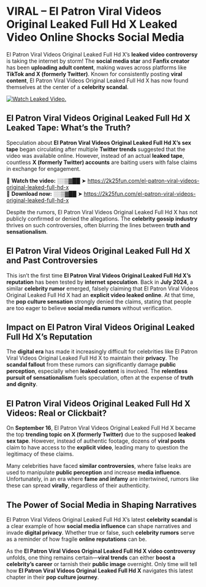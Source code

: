 # VIRAL – El Patron Viral Videos Original Leaked Full Hd X Leaked Video Online Shocks Social Media 

El Patron Viral Videos Original Leaked Full Hd X’s **leaked video controversy** is taking the internet by storm! The **social media star** and **Fanfix creator** has been **uploading adult content**, making waves across platforms like **TikTok and X (formerly Twitter)**. Known for consistently posting **viral content**, El Patron Viral Videos Original Leaked Full Hd X has now found themselves at the center of a **celebrity scandal**.  

[![Watch Leaked Video.](https://miro.medium.com/v2/resize:fit:828/format:webp/1*cilzJN44JGOrTw9NJCrNHA.gif "Watch Leaked Video")](https://2k25fun.com/el-patron-viral-videos-original-leaked-full-hd-x)

## **El Patron Viral Videos Original Leaked Full Hd X Leaked Tape: What’s the Truth?**  
Speculation about **El Patron Viral Videos Original Leaked Full Hd X’s sex tape** began circulating after multiple **Twitter trends** suggested that the video was available online. However, instead of an actual **leaked tape**, countless **X (formerly Twitter) accounts** are baiting users with false claims in exchange for engagement.  

🔹 **Watch the video:** ░░▒▓██ ➤ https://2k25fun.com/el-patron-viral-videos-original-leaked-full-hd-x  
🔹 **Download now:** ░░▒▓██ ➤ https://2k25fun.com/el-patron-viral-videos-original-leaked-full-hd-x  

Despite the rumors, El Patron Viral Videos Original Leaked Full Hd X has not publicly confirmed or denied the allegations. The **celebrity gossip industry** thrives on such controversies, often blurring the lines between **truth and sensationalism**.  

## **El Patron Viral Videos Original Leaked Full Hd X and Past Controversies**  
This isn’t the first time **El Patron Viral Videos Original Leaked Full Hd X’s reputation** has been tested by **internet speculation**. Back in **July 2024**, a similar **celebrity rumor** emerged, falsely claiming that El Patron Viral Videos Original Leaked Full Hd X had an **explicit video leaked online**. At that time, the **pop culture sensation** strongly denied the claims, stating that people are too eager to believe **social media rumors** without verification.  

## **Impact on El Patron Viral Videos Original Leaked Full Hd X’s Reputation**  
The **digital era** has made it increasingly difficult for celebrities like El Patron Viral Videos Original Leaked Full Hd X to maintain their **privacy**. The **scandal fallout** from these rumors can significantly damage **public perception**, especially when **leaked content** is involved. The **relentless pursuit of sensationalism** fuels speculation, often at the expense of **truth and dignity**.  

## **El Patron Viral Videos Original Leaked Full Hd X Videos: Real or Clickbait?**  
On **September 16**, El Patron Viral Videos Original Leaked Full Hd X became the top **trending topic on X (formerly Twitter)** due to the supposed **leaked sex tape**. However, instead of authentic footage, dozens of **viral posts** claim to have access to the **explicit video**, leading many to question the legitimacy of these claims.  

Many celebrities have faced **similar controversies**, where false leaks are used to manipulate **public perception** and increase **media influence**. Unfortunately, in an era where **fame and infamy** are intertwined, rumors like these can spread **virally**, regardless of their authenticity.  

## **The Power of Social Media in Shaping Narratives**  
El Patron Viral Videos Original Leaked Full Hd X’s latest **celebrity scandal** is a clear example of how **social media influence** can shape narratives and invade **digital privacy**. Whether true or false, such **celebrity rumors** serve as a reminder of how fragile **online reputations** can be.  

As the **El Patron Viral Videos Original Leaked Full Hd X video controversy** unfolds, one thing remains certain—**viral trends** can either **boost a celebrity’s career** or tarnish their **public image** overnight. Only time will tell how **El Patron Viral Videos Original Leaked Full Hd X** navigates this latest chapter in their **pop culture journey**. 
